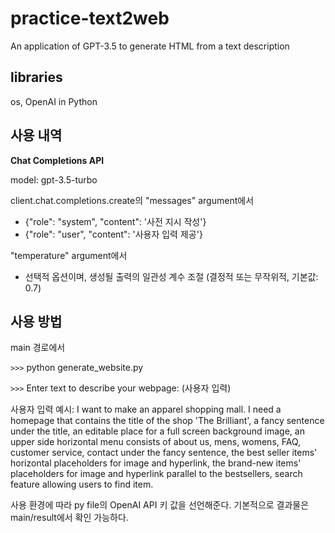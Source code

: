 # practice-text2web
An application of GPT-3.5 to generate HTML from a text description

## libraries
os, OpenAI in Python

## 사용 내역
**Chat Completions API**

model: gpt-3.5-turbo

client.chat.completions.create의 "messages" argument에서 
- {"role": "system", "content": '사전 지시 작성'}
- {"role": "user", "content": '사용자 입력 제공'}

"temperature" argument에서
- 선택적 옵션이며, 생성될 출력의 일관성 계수 조절 (결정적 또는 무작위적, 기본값: 0.7)

## 사용 방법
main 경로에서 

`>>>` python generate_website.py

`>>>` Enter text to describe your webpage: (사용자 입력)

사용자 입력 예시:
I want to make an apparel shopping mall. I need a homepage that contains the title of the shop 'The Brilliant', a fancy sentence under the title, an editable place for a full screen background image, an upper side horizontal menu consists of about us, mens, womens, FAQ, customer service, contact under the fancy sentence, the best seller items' horizontal placeholders for image and hyperlink, the brand-new items' placeholders for image and hyperlink parallel to the bestsellers, search feature allowing users to find item.

사용 환경에 따라 py file의 OpenAI API 키 값을 선언해준다.
기본적으로 결과물은 main/result에서 확인 가능하다.
